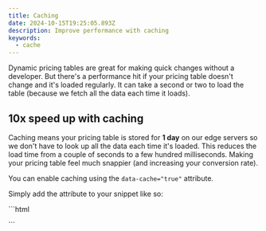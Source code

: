 ```yaml
---
title: Caching
date: 2024-10-15T19:25:05.893Z
description: Improve performance with caching
keywords:
  - cache
---
```


D﻿ynamic pricing tables are great for making quick changes without a developer. But there's a performance hit if your pricing table doesn't change and it's loaded regularly. It can take a second or two to load the table (because we fetch all the data each time it loads).

## 10x speed up with caching

C﻿aching means your pricing table is stored for **1 day** on our edge servers so we don't have to look up all the data each time it's loaded. This reduces the load time from a couple of seconds to a few hundred milliseconds. Making your pricing table feel much snappier (and increasing your conversion rate).

Y﻿ou can enable caching using the `data-cache="true"` attribute.

S﻿imply add the attribute to your snippet like so:

`﻿``html
<div id="pricewell-5ff26e79-7c40-40f6-8cfc-5e5d037c82ca" data-cache="true"></div><script src="https://snippet.pricewell.io/5ff26e79-7c40-40f6-8cfc-5e5d037c82ca/pricewell.js" async=""></script>
`﻿``
